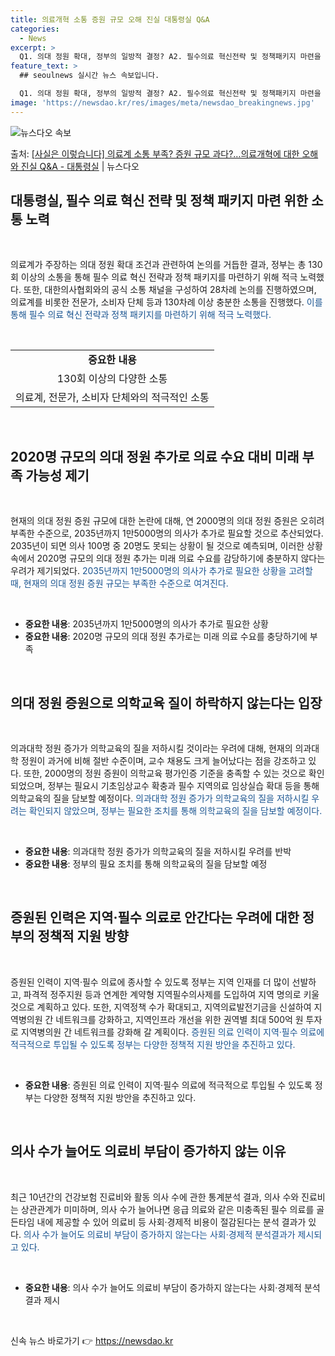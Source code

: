 ```yaml
---
title: 의료개혁 소통 증원 규모 오해 진실 대통령실 Q&A
categories:
  - News
excerpt: >
  Q1. 의대 정원 확대, 정부의 일방적 결정? A2. 필수의료 혁신전략 및 정책패키지 마련을 위해 총 130…
feature_text: >
  ## seoulnews 실시간 뉴스 속보입니다.

  Q1. 의대 정원 확대, 정부의 일방적 결정? A2. 필수의료 혁신전략 및 정책패키지 마련을 위해 총 130…
image: 'https://newsdao.kr/res/images/meta/newsdao_breakingnews.jpg'
---
```


![뉴스다오 속보](https://newsdao.kr/res/images/meta/newsdao_breakingnews.jpg)

<p>출처: <a href="https://newsdao.kr/3216" rel="dofollow">[사실은 이렇습니다] 의료계 소통 부족? 증원 규모 과다?…의료개혁에 대한 오해와 진실 Q&A - 대통령실</a> | 뉴스다오</p>

<h2 data-ke-size="size26">대통령실, 필수 의료 혁신 전략 및 정책 패키지 마련 위한 소통 노력</h2>
<p data-ke-size="size16">&nbsp;</p>
의료계가 주장하는 의대 정원 확대 조건과 관련하여 논의를 거듭한 결과, 정부는 총 130회 이상의 소통을 통해 필수 의료 혁신 전략과 정책 패키지를 마련하기 위해 적극 노력했다. 또한, 대한의사협회와의 공식 소통 채널을 구성하여 28차례 논의를 진행하였으며, 의료계를 비롯한 전문가, 소비자 단체 등과 130차례 이상 충분한 소통을 진행했다. <span style="color: #1a5490;">이를 통해 필수 의료 혁신 전략과 정책 패키지를 마련하기 위해 적극 노력했다.</span>
<p data-ke-size="size16">&nbsp;</p>
<table>
   <tbody>
      <tr>
         <td style="text-align: center; height: 17px;"><b>중요한 내용</b></td>
      </tr>
      <tr>
         <td style="text-align: center; height: 17px;">130회 이상의 다양한 소통</td>
      </tr>
      <tr>
         <td style="text-align: center; height: 17px;">의료계, 전문가, 소비자 단체와의 적극적인 소통</td>
      </tr>
   </tbody>
</table>
<p data-ke-size="size16">&nbsp;</p>

<h2 data-ke-size="size26">2020명 규모의 의대 정원 추가로 의료 수요 대비 미래 부족 가능성 제기</h2>
<p data-ke-size="size16">&nbsp;</p>
현재의 의대 정원 증원 규모에 대한 논란에 대해, 연 2000명의 의대 정원 증원은 오히려 부족한 수준으로, 2035년까지 1만5000명의 의사가 추가로 필요할 것으로 추산되었다. 2035년이 되면 의사 100명 중 20명도 못되는 상황이 될 것으로 예측되며, 이러한 상황 속에서 2020명 규모의 의대 정원 추가는 미래 의료 수요를 감당하기에 충분하지 않다는 우려가 제기되었다. <span style="color: #1a5490;">2035년까지 1만5000명의 의사가 추가로 필요한 상황을 고려할 때, 현재의 의대 정원 증원 규모는 부족한 수준으로 여겨진다.</span>
<p data-ke-size="size16">&nbsp;</p>
<ul>
   <li><b>중요한 내용</b>: 2035년까지 1만5000명의 의사가 추가로 필요한 상황</li>
   <li><b>중요한 내용</b>: 2020명 규모의 의대 정원 추가로는 미래 의료 수요를 충당하기에 부족</li>
</ul>
<p data-ke-size="size16">&nbsp;</p>

<h2 data-ke-size="size26">의대 정원 증원으로 의학교육 질이 하락하지 않는다는 입장</h2>
<p data-ke-size="size16">&nbsp;</p>
의과대학 정원 증가가 의학교육의 질을 저하시킬 것이라는 우려에 대해, 현재의 의과대학 정원이 과거에 비해 절반 수준이며, 교수 채용도 크게 늘어났다는 점을 강조하고 있다. 또한, 2000명의 정원 증원이 의학교육 평가인증 기준을 충족할 수 있는 것으로 확인되었으며, 정부는 필요시 기초임상교수 확충과 필수 지역의료 임상실습 확대 등을 통해 의학교육의 질을 담보할 예정이다. <span style="color: #1a5490;">의과대학 정원 증가가 의학교육의 질을 저하시킬 우려는 확인되지 않았으며, 정부는 필요한 조치를 통해 의학교육의 질을 담보할 예정이다.</span>
<p data-ke-size="size16">&nbsp;</p>
<ul>
   <li><b>중요한 내용</b>: 의과대학 정원 증가가 의학교육의 질을 저하시킬 우려를 반박</li>
   <li><b>중요한 내용</b>: 정부의 필요 조치를 통해 의학교육의 질을 담보할 예정</li>
</ul>
<p data-ke-size="size16">&nbsp;</p>

<h2 data-ke-size="size26">증원된 인력은 지역·필수 의료로 안간다는 우려에 대한 정부의 정책적 지원 방향</h2>
<p data-ke-size="size16">&nbsp;</p>
증원된 인력이 지역·필수 의료에 종사할 수 있도록 정부는 지역 인재를 더 많이 선발하고, 파격적 정주지원 등과 연계한 계약형 지역필수의사제를 도입하여 지역 명의로 키울 것으로 계획하고 있다. 또한, 지역정책 수가 확대되고, 지역의료발전기금을 신설하여 지역병의원 간 네트워크를 강화하고, 지역인프라 개선을 위한 권역별 최대 500억 원 투자로 지역병의원 간 네트워크를 강화해 갈 계획이다. <span style="color: #1a5490;">증원된 의료 인력이 지역·필수 의료에 적극적으로 투입될 수 있도록 정부는 다양한 정책적 지원 방안을 추진하고 있다.</span>
<p data-ke-size="size16">&nbsp;</p>
<ul>
   <li><b>중요한 내용</b>: 증원된 의료 인력이 지역·필수 의료에 적극적으로 투입될 수 있도록 정부는 다양한 정책적 지원 방안을 추진하고 있다.</li>
</ul>
<p data-ke-size="size16">&nbsp;</p>

<h2 data-ke-size="size26">의사 수가 늘어도 의료비 부담이 증가하지 않는 이유</h2>
<p data-ke-size="size16">&nbsp;</p>
최근 10년간의 건강보험 진료비와 활동 의사 수에 관한 통계분석 결과, 의사 수와 진료비는 상관관계가 미미하며, 의사 수가 늘어나면 응급 의료와 같은 미충족된 필수 의료를 골든타임 내에 제공할 수 있어 의료비 등 사회·경제적 비용이 절감된다는 분석 결과가 있다. <span style="color: #1a5490;">의사 수가 늘어도 의료비 부담이 증가하지 않는다는 사회·경제적 분석결과가 제시되고 있다.</span>
<p data-ke-size="size16">&nbsp;</p>
<ul>
   <li><b>중요한 내용</b>: 의사 수가 늘어도 의료비 부담이 증가하지 않는다는 사회·경제적 분석결과 제시</li>
</ul>
<p data-ke-size="size16">&nbsp;</p>
<p data-ke-size="size16"></p> 

신속 뉴스 바로가기 👉 <a href="https://newsdao.kr" rel="dofollow">https://newsdao.kr</a>


